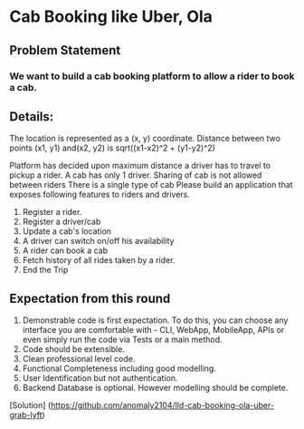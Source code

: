 # Cab Booking like Uber, Ola

## Problem Statement

### We want to build a cab booking platform to allow a rider to book a cab.

## Details:
The location is represented as a (x, y) coordinate.
Distance between two points (x1, y1) and(x2, y2) is sqrt((x1-x2)^2 + (y1-y2)^2)

Platform has decided upon maximum distance a driver has to travel to pickup a rider.
A cab has only 1 driver.
Sharing of cab is not allowed between riders
There is a single type of cab
Please build an application that exposes following features to riders and drivers.

1. Register a rider.
2. Register a driver/cab
3. Update a cab's location
4. A driver can switch on/off his availability
5. A rider can book a cab
6. Fetch history of all rides taken by a rider.
7. End the Trip
## Expectation from this round
1. Demonstrable code is first expectation. To do this, you can choose any interface you are comfortable with - CLI, WebApp, MobileApp, APIs or even simply run the code via Tests or a main method.
2. Code should be extensible.
3. Clean professional level code.
4. Functional Completeness including good modelling.
5. User Identification but not authentication.
6. Backend Database is optional. However modelling should be complete.

[Solution] (https://github.com/anomaly2104/lld-cab-booking-ola-uber-grab-lyft)